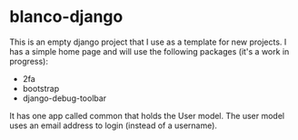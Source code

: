 # blanco-django

This is an empty django project that I use as a template for new projects.
I has a simple home page and will use the following packages (it's a work in progress):
- 2fa
- bootstrap
- django-debug-toolbar

It has one app called common that holds the User model.
The user model uses an email address to login (instead of a username).

